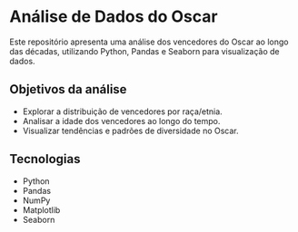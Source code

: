 # Análise de Dados do Oscar

Este repositório apresenta uma análise dos vencedores do Oscar ao longo das décadas, utilizando Python, Pandas e Seaborn para visualização de dados.

## Objetivos da análise
- Explorar a distribuição de vencedores por raça/etnia.
- Analisar a idade dos vencedores ao longo do tempo.
- Visualizar tendências e padrões de diversidade no Oscar.

## Tecnologias
- Python
- Pandas
- NumPy
- Matplotlib
- Seaborn
